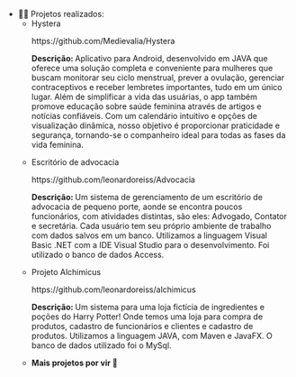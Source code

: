 - 👩‍💻 Projetos realizados:
  - Hystera
    <p> 
      https://github.com/Medievalia/Hystera
    <p>
      <b> Descrição: </b> Aplicativo para Android, desenvolvido em JAVA que oferece uma solução completa e conveniente para mulheres 
       que buscam monitorar seu ciclo menstrual, prever a ovulação, gerenciar contraceptivos e receber 
      lembretes importantes, tudo em um único lugar. Além de simplificar a vida das usuárias, o app também promove
      educação sobre saúde feminina através de artigos e notícias confiáveis. Com um calendário intuitivo e opções 
      de visualização dinâmica, nosso objetivo é proporcionar praticidade e segurança, tornando-se o companheiro
      ideal para todas as fases da vida feminina.
    <p>
  - Escritório de advocacia
    <p> 
      https://github.com/leonardoreiss/Advocacia
    <p>
      <b> Descrição: </b> Um sistema de gerenciamento de um escritório de advocacia
      de pequeno porte, aonde se encontra poucos funcionários, com atividades distintas, são eles:
      Advogado, Contator e secretária. Cada usuário tem seu próprio ambiente de trabalho com
      dados salvos em um banco. Utilizamos a linguagem Visual Basic .NET com a IDE Visual Studio
      para o desenvolvimento. Foi utilizado o banco de dados Access.
    <p>
  - Projeto Alchimicus
    <p>
      https://github.com/leonardoreiss/alchimicus
    <p>
      <b> Descrição: </b>Um sistema para uma loja fictícia de
      ingredientes e poções do Harry Potter! Onde temos uma loja para compra de produtos, cadastro de
      funcionários e clientes e cadastro de produtos. Utilizamos a linguagem JAVA, com Maven e
      JavaFX. O banco de dados utilizado foi o MySql.
    <p>
  - <b> Mais projetos por vir 👀 <b>
<br>
